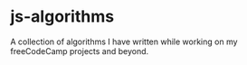 # js-algorithms
A collection of algorithms I have written while working on my freeCodeCamp projects and beyond.
